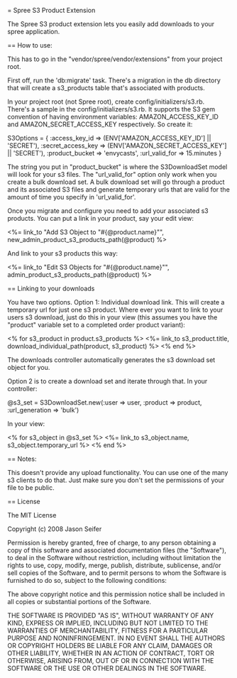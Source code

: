 = Spree S3 Product Extension

The Spree S3 product extension lets you easily add downloads to your spree 
application.

== How to use:

This has to go in the "vendor/spree/vendor/extensions" from your project
root.

First off, run the 'db:migrate' task.  There's a migration in the db directory
that will create a s3_products table that's associated with products.

In your project root (not Spree root), create config/initializers/s3.rb.  
There's a sample in the config/initializers/s3.rb.  It supports the S3 gem
convention of having environment variables: AMAZON_ACCESS_KEY_ID and 
AMAZON_SECRET_ACCESS_KEY respectively.  So create it:

S3Options = {
  :access_key_id     => (ENV['AMAZON_ACCESS_KEY_ID'] || 'SECRET'),
  :secret_access_key => (ENV['AMAZON_SECRET_ACCESS_KEY'] || 'SECRET'),
  :product_bucket    => 'envycasts',
  :url_valid_for     => 15.minutes
}

The string you put in "product_bucket" is where the S3DownloadSet model will
look for your s3 files.  The "url_valid_for" option only work when you create 
a bulk download set.  A bulk download set will go through a product and its
associated S3 files and generate temporary urls that are valid for the amount
of time you specify in 'url_valid_for'.

Once you migrate and configure you need to add your associated s3 products.
You can put a link in your product, say your edit view:

<%= link_to "Add S3 Object to &quot;#{@product.name}&quot;", 
    new_admin_product_s3_products_path(@product) %>

And link to your s3 products this way:

<%= link_to "Edit S3 Objects for &quot;#{@product.name}&quot;", 
    admin_product_s3_products_path(@product) %>

== Linking to your downloads

You have two options.  Option 1: Individual download link.  This will
create a temporary url for just one s3 product.  Where ever you want to
link to your users s3 download, just do this in your view (this assumes
you have the "product" variable set to a completed order product variant):

<% for s3_product in product.s3_products %>
<%= link_to s3_product.title, download_individual_path(product, s3_product) %>
<% end %>

The downloads controller automatically generates the s3 download set object
for you.

Option 2 is to create a download set and iterate through that.  In your
controller:

@s3_set = S3DownloadSet.new(:user => user, 
						:product => product,
 						:url_generation => 'bulk')

In your view:

<% for s3_object in @s3_set %>
  <%= link_to s3_object.name, s3_object.temporary_url %>
<% end %>

== Notes:

This doesn't provide any upload functionality.  You can use one of the many
s3 clients to do that.  Just make sure you don't set the permissions of your
file to be public.


== License

The MIT License

Copyright (c) 2008 Jason Seifer

Permission is hereby granted, free of charge, to any person obtaining a copy
of this software and associated documentation files (the "Software"), to deal
in the Software without restriction, including without limitation the rights
to use, copy, modify, merge, publish, distribute, sublicense, and/or sell
copies of the Software, and to permit persons to whom the Software is
furnished to do so, subject to the following conditions:

The above copyright notice and this permission notice shall be included in
all copies or substantial portions of the Software.

THE SOFTWARE IS PROVIDED "AS IS", WITHOUT WARRANTY OF ANY KIND, EXPRESS OR
IMPLIED, INCLUDING BUT NOT LIMITED TO THE WARRANTIES OF MERCHANTABILITY,
FITNESS FOR A PARTICULAR PURPOSE AND NONINFRINGEMENT. IN NO EVENT SHALL THE
AUTHORS OR COPYRIGHT HOLDERS BE LIABLE FOR ANY CLAIM, DAMAGES OR OTHER
LIABILITY, WHETHER IN AN ACTION OF CONTRACT, TORT OR OTHERWISE, ARISING FROM,
OUT OF OR IN CONNECTION WITH THE SOFTWARE OR THE USE OR OTHER DEALINGS IN
THE SOFTWARE.